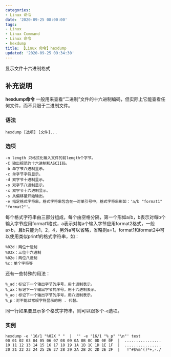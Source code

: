 ```yaml
---
categories:
- Linux 命令
date: '2020-09-25 08:00:00'
tags:
- Linux
- Linux Command
- Linux 命令
- hexdump
title: 【Linux 命令】hexdump
updated: '2020-09-25 09:34:30'
---
```


显示文件十六进制格式

## 补充说明

**hexdump命令** 一般用来查看“二进制”文件的十六进制编码，但实际上它能查看任何文件，而不只限于二进制文件。

###  语法

```shell
hexdump [选项] [文件]...
```

###  选项

```shell
-n length 只格式化输入文件的前length个字节。
-C 输出规范的十六进制和ASCII码。
-b 单字节八进制显示。
-c 单字节字符显示。
-d 双字节十进制显示。
-o 双字节八进制显示。
-x 双字节十六进制显示。
-s 从偏移量开始输出。
-e 指定格式字符串，格式字符串包含在一对单引号中，格式字符串形如：'a/b "format1" "format2"'。
```

每个格式字符串由三部分组成，每个由空格分隔，第一个形如a/b，b表示对每b个输入字节应用format1格式，a表示对每a个输入字节应用format2格式，一般a>b，且b只能为1，2，4，另外a可以省略，省略则a=1。format1和format2中可以使用类似printf的格式字符串，如：

```shell
%02d：两位十进制
%03x：三位十六进制
%02o：两位八进制
%c：单个字符等
```

还有一些特殊的用法：

```shell
%_ad：标记下一个输出字节的序号，用十进制表示。
%_ax：标记下一个输出字节的序号，用十六进制表示。
%_ao：标记下一个输出字节的序号，用八进制表示。
%_p：对不能以常规字符显示的用 . 代替。
```

同一行如果要显示多个格式字符串，则可以跟多个`-e`选项。

###  实例

```shell
hexdump -e '16/1 "%02X " "  |  "' -e '16/1 "%_p" "\n"' test
00 01 02 03 04 05 06 07 08 09 0A 0B 0C 0D 0E 0F  |  ................  
10 11 12 13 14 15 16 17 18 19 1A 1B 1C 1D 1E 1F  |  ................  
20 21 22 23 24 25 26 27 28 29 2A 2B 2C 2D 2E 2F  |   !"#$%&'()*+,-./ 
```


